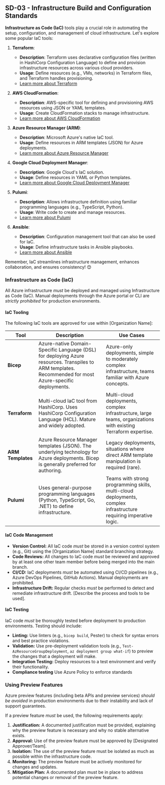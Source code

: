 ## SD-03 - Infrastructure Build and Configuration Standards

**Infrastructure as Code (IaC)** tools play a crucial role in automating the setup, configuration, and management of cloud infrastructure. Let's explore some popular IaC tools:

1. **Terraform**:
   - **Description**: Terraform uses declarative configuration files (written in HashiCorp Configuration Language) to define and provision infrastructure resources across various cloud providers.
   - **Usage**: Define resources (e.g., VMs, networks) in Terraform files, and Terraform handles provisioning.
   - [Learn more about Terraform](https://bluelight.co/blog/best-infrastructure-as-code-tools#terraform)

2. **AWS CloudFormation**:
   - **Description**: AWS-specific tool for defining and provisioning AWS resources using JSON or YAML templates.
   - **Usage**: Create CloudFormation stacks to manage infrastructure.
   - [Learn more about AWS CloudFormation](https://bluelight.co/blog/best-infrastructure-as-code-tools#aws-cloudformation)

3. **Azure Resource Manager (ARM)**:
   - **Description**: Microsoft Azure's native IaC tool.
   - **Usage**: Define resources in ARM templates (JSON) for Azure deployments.
   - [Learn more about Azure Resource Manager](https://bluelight.co/blog/best-infrastructure-as-code-tools#azure-resource-manager)

4. **Google Cloud Deployment Manager**:
   - **Description**: Google Cloud's IaC solution.
   - **Usage**: Define resources in YAML or Python templates.
   - [Learn more about Google Cloud Deployment Manager](https://bluelight.co/blog/best-infrastructure-as-code-tools#google-cloud-deployment-manager)

5. **Pulumi**:
   - **Description**: Allows infrastructure definition using familiar programming languages (e.g., TypeScript, Python).
   - **Usage**: Write code to create and manage resources.
   - [Learn more about Pulumi](https://bluelight.co/blog/best-infrastructure-as-code-tools#pulumi)

6. **Ansible**:
   - **Description**: Configuration management tool that can also be used for IaC.
   - **Usage**: Define infrastructure tasks in Ansible playbooks.
   - [Learn more about Ansible](https://bluelight.co/blog/best-infrastructure-as-code-tools#ansible)

Remember, IaC streamlines infrastructure management, enhances collaboration, and ensures consistency! 😊
### Infrastructure as Code (IaC)

All Azure infrastructure *must* be deployed and managed using Infrastructure as Code (IaC).  Manual deployments through the Azure portal or CLI are *strictly prohibited* for production environments.

#### IaC Tooling

The following IaC tools are approved for use within [Organization Name]:

| Tool        | Description                                                                                                                                                              | Use Cases                                                                                                                             |
|-------------|--------------------------------------------------------------------------------------------------------------------------------------------------------------------------|---------------------------------------------------------------------------------------------------------------------------------------|
| **Bicep**   | Azure-native Domain-Specific Language (DSL) for deploying Azure resources.  Transpiles to ARM templates.  Recommended for most Azure-specific deployments.               | Azure-only deployments, simple to moderately complex infrastructure, teams familiar with Azure concepts.                             |
| **Terraform**| Multi-cloud IaC tool from HashiCorp. Uses HashiCorp Configuration Language (HCL).  Mature and widely adopted.                                                           | Multi-cloud deployments, complex infrastructure, large teams, organizations with existing Terraform expertise.                      |
| **ARM Templates** | Azure Resource Manager templates (JSON).  The underlying technology for Azure deployments.  Bicep is generally preferred for authoring.                           | Legacy deployments, situations where direct ARM template manipulation is required (rare).                                        |
| **Pulumi**    | Uses general-purpose programming languages (Python, TypeScript, Go, .NET) to define infrastructure.                                                                | Teams with strong programming skills, multi-cloud deployments, complex infrastructure requiring imperative logic.                   |
#### IaC Code Management

*   **Version Control:** All IaC code *must* be stored in a version control system (e.g., Git) using the [Organization Name] standard branching strategy.
*   **Code Reviews:** All changes to IaC code *must* be reviewed and approved by at least one other team member before being merged into the main branch.
*   **CI/CD:**  IaC deployments *must* be automated using CI/CD pipelines (e.g., Azure DevOps Pipelines, GitHub Actions). Manual deployments are prohibited.
*   **Infrastructure Drift:** Regular checks *must* be performed to detect and remediate infrastructure drift.  [Describe the process and tools to be used].

#### IaC Testing

IaC code *must* be thoroughly tested before deployment to production environments.  Testing should include:

*   **Linting:**  Use linters (e.g., `bicep build`, Pester) to check for syntax errors and best practice violations.
*   **Validation:**  Use pre-deployment validation tools (e.g., `Test-AzResourceGroupDeployment`, `az deployment group what-if`) to preview the changes that a deployment will make.
*   **Integration Testing:**  Deploy resources to a test environment and verify their functionality.
*    **Compliance testing** Use Azure Policy to enforce standards

### Using Preview Features

Azure preview features (including beta APIs and preview services) *should be avoided* in production environments due to their instability and lack of support guarantees.

If a preview feature *must* be used, the following requirements apply:

1.  **Justification:** A documented justification must be provided, explaining why the preview feature is necessary and why no stable alternative exists.
2.  **Approval:** Use of the preview feature must be approved by [Designated Approver/Team].
3.  **Isolation:** The use of the preview feature must be isolated as much as possible within the infrastructure code.
4.  **Monitoring:** The preview feature must be actively monitored for changes and updates.
5.  **Mitigation Plan:** A documented plan must be in place to address potential changes or removal of the preview feature.

